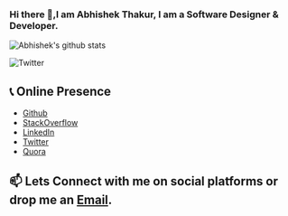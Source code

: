 <!--
**abhishekthakur0/abhishekthakur0** is a ✨ _special_ ✨ repository because its `README.md` (this file) appears on your GitHub profile.

Here are some ideas to get you started:

- 🔭 I’m currently working on ...
- 🌱 I’m currently learning ...
- 👯 I’m looking to collaborate on ...
- 🤔 I’m looking for help with ...
- 💬 Ask me about ...
- 📫 How to reach me: ...
- 😄 Pronouns: ...
- ⚡ Fun fact: ...
-->
### Hi there 👋,I am Abhishek Thakur, I am a Software Designer & Developer.
![Abhishek's github stats](https://github-readme-stats.vercel.app/api?username=abhishekthakur0&show_icons=true&theme=radical)

![Twitter](http://i.imgur.com/tXSoThF.png)

## 📞 Online Presence
 - [Github](https://github.com/abhishekthakur0) 
 - [StackOverflow](https://stackoverflow.com/users/12440415/abhishek-thakur)
 - [LinkedIn](https://linkedin.com/in/abhishekthakur0)
 - [Twitter](https://twitter.com/officeofthakur)
 - [Quora](https://www.quora.com/profile/Abhishek-Thakur-1048)

## 📫 Lets Connect with me on social platforms or drop me an [Email](thakur_abhishek@icloud.com).
